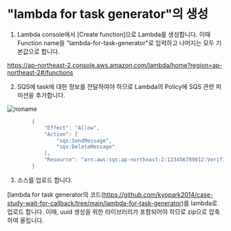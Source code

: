 # "lambda for task generator"의 생성 

1) Lambda console에서 [Create function]으로 Lambda를 생성합니다. 이때 Function name을 "lambda-for-task-generator"로 입력하고 나머지는 모두 기본값으로 합니다. 

https://ap-northeast-2.console.aws.amazon.com/lambda/home?region=ap-northeast-2#/functions

2) SQS에 task에 대한 정보를 전달하여야 하므로 Lambda의 Policy에 SQS 관련 퍼미션을 추가합니다.

![noname](https://user-images.githubusercontent.com/52392004/175052459-4936b4fa-6900-45af-9921-1b5ae36c2318.png)

```java
        {
            "Effect": "Allow",
            "Action": [
                "sqs:SendMessage",
                "sqs:DeleteMessage"
            ],
            "Resource": "arn:aws:sqs:ap-northeast-2:123456789012:VerificationQueue"
        }
```

3) 소스를 업로드 합니다.

[lambda for task generator의 코드(https://github.com/kyopark2014/case-study-wait-for-callback/tree/main/lambda-for-task-generator)를 lambda로 업로드 합니다. 이때, uuid 생성을 위한 라이브러리가 포함되어야 하므로 zip으로 압축하여 올립니다.

